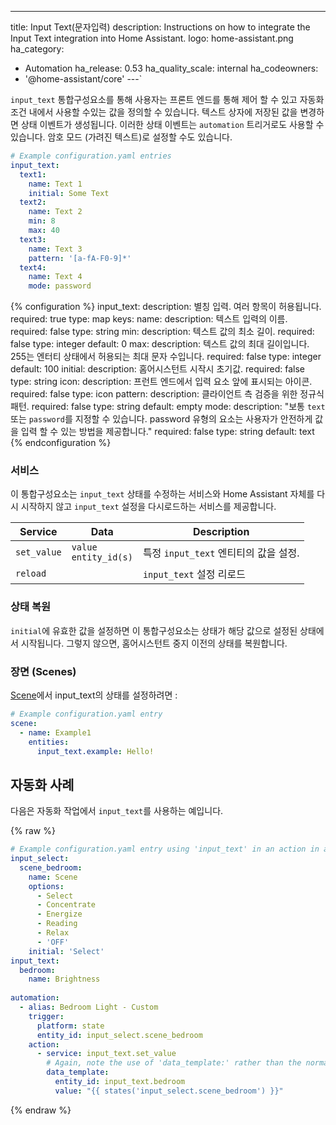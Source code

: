 ---
title: Input Text(문자입력)
description: Instructions on how to integrate the Input Text integration into Home Assistant.
logo: home-assistant.png
ha_category:
  - Automation
ha_release: 0.53
ha_quality_scale: internal
ha_codeowners:
  - '@home-assistant/core'
---`

`input_text` 통합구성요소를 통해 사용자는 프론트 엔드를 통해 제어 할 수 있고 자동화 조건 내에서 사용할 수있는 값을 정의할 수 있습니다. 텍스트 상자에 저장된 값을 변경하면 상태 이벤트가 생성됩니다. 이러한 상태 이벤트는 `automation` 트리거로도 사용할 수 있습니다. 암호 모드 (가려진 텍스트)로 설정할 수도 있습니다.

```yaml
# Example configuration.yaml entries
input_text:
  text1:
    name: Text 1
    initial: Some Text
  text2:
    name: Text 2
    min: 8
    max: 40
  text3:
    name: Text 3
    pattern: '[a-fA-F0-9]*'
  text4:
    name: Text 4
    mode: password
```

{% configuration %}
  input_text:
    description: 별칭 입력. 여러 항목이 허용됩니다.
    required: true
    type: map
    keys:
      name:
        description: 텍스트 입력의 이름.
        required: false
        type: string
      min:
        description: 텍스트 값의 최소 길이.
        required: false
        type: integer
        default: 0
      max:
        description: 텍스트 값의 최대 길이입니다. 255는 엔터티 상태에서 허용되는 최대 문자 수입니다.
        required: false
        type: integer
        default: 100
      initial:
        description: 홈어시스턴트 시작시 초기값.
        required: false
        type: string
      icon:
        description: 프런트 엔드에서 입력 요소 앞에 표시되는 아이콘.
        required: false
        type: icon
      pattern:
        description: 클라이언트 측 검증을 위한 정규식 패턴.
        required: false
        type: string
        default: empty
      mode:
        description: "보통 `text` 또는 `password`를 지정할 수 있습니다. password 유형의 요소는 사용자가 안전하게 값을 입력 할 수 있는 방법을 제공합니다."
        required: false
        type: string
        default: text
{% endconfiguration %}

### 서비스

이 통합구성요소는 `input_text` 상태를 수정하는 서비스와 Home Assistant 자체를 다시 시작하지 않고 `input_text` 설정을 다시로드하는 서비스를 제공합니다.

| Service | Data | Description |
| ------- | ---- | ----------- |
| `set_value` | `value`<br>`entity_id(s)` | 특정 `input_text` 엔티티의 값을 설정.
| `reload` | | `input_text` 설정 리로드 |

### 상태 복원

`initial`에 유효한 값을 설정하면 이 통합구성요소는 상태가 해당 값으로 설정된 상태에서 시작됩니다. 그렇지 않으면, 홈어시스턴트 중지 이전의 상태를 복원합니다.

### 장면 (Scenes)

[Scene](/integrations/scene/)에서 input_text의 상태를 설정하려면 :

```yaml
# Example configuration.yaml entry
scene:
  - name: Example1
    entities:
      input_text.example: Hello!
```

## 자동화 사례

다음은 자동화 작업에서 `input_text`를 사용하는 예입니다.

{% raw %}
```yaml
# Example configuration.yaml entry using 'input_text' in an action in an automation
input_select:
  scene_bedroom:
    name: Scene
    options:
      - Select
      - Concentrate
      - Energize
      - Reading
      - Relax
      - 'OFF'
    initial: 'Select'
input_text:
  bedroom:
    name: Brightness
    
automation:
  - alias: Bedroom Light - Custom
    trigger:
      platform: state
      entity_id: input_select.scene_bedroom
    action:
      - service: input_text.set_value
        # Again, note the use of 'data_template:' rather than the normal 'data:' if you weren't using an input variable.
        data_template:
          entity_id: input_text.bedroom
          value: "{{ states('input_select.scene_bedroom') }}"
```
{% endraw %}
